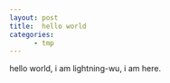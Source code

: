 ```yaml
---
layout: post
title:  hello world
categories:
      - tmp
---
```

  hello world, i am lightning-wu, i am here.
